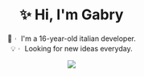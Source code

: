 <div align="center">
    
# ✨ Hi, I'm Gabry 
🥤︲ I'm a 16-year-old italian developer.  
💡︲ Looking for new ideas everyday.   

<!-- <img src="https://hits.up.railway.app/github?label={{hits}}_Views&color=191724&logo=github&style=for-the-badge&user=NotGabry&repository=NotGabry&labelColor=c4a7e7&logoColor=191724"> -->

<a href="https://discord.com/users/683423964227436576" target="_blank"><img src="https://lanyard.cnrad.dev/api/683423964227436576?idleMessage=Probably+Dreaming...&bg=191724&border=5px"></a>

</div>
